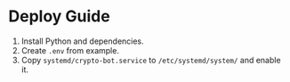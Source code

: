 # Deploy Guide

1. Install Python and dependencies.
2. Create `.env` from example.
3. Copy `systemd/crypto-bot.service` to `/etc/systemd/system/` and enable it.
